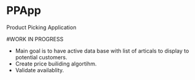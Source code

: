 # PPApp
Product Picking Application

#WORK IN PROGRESS

- Main goal is to have active data base with list of  articals to display to potential customers.
- Create price builiding algortihm.
- Validate availablity.

